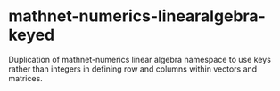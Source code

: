 mathnet-numerics-linearalgebra-keyed
====================================

Duplication of mathnet-numerics linear algebra namespace to use keys rather than integers in defining row and columns within vectors and matrices.